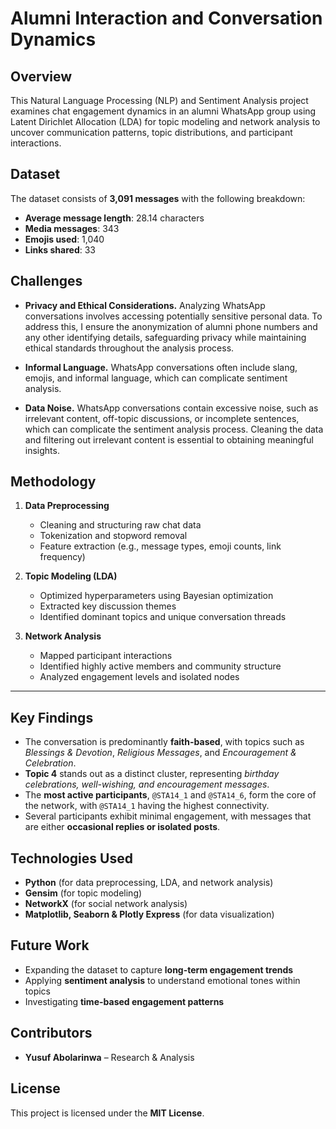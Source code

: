 
# Alumni Interaction and Conversation Dynamics

## **Overview**  
This Natural Language Processing (NLP) and Sentiment Analysis project examines chat engagement dynamics in an alumni WhatsApp group using Latent Dirichlet Allocation (LDA) for topic modeling and network analysis to uncover communication patterns, topic distributions, and participant interactions. 


## **Dataset**  
The dataset consists of **3,091 messages** with the following breakdown:  
- **Average message length**: 28.14 characters  
- **Media messages**: 343  
- **Emojis used**: 1,040  
- **Links shared**: 33

## **Challenges**
          
   - **Privacy and Ethical Considerations.** Analyzing WhatsApp conversations involves accessing potentially sensitive personal data. To address this, I ensure the anonymization of alumni phone numbers and any other identifying details, safeguarding privacy while maintaining ethical standards throughout the analysis process.

   - **Informal Language.** WhatsApp conversations often include slang, emojis, and informal language, which can complicate sentiment analysis.

   - **Data Noise.** WhatsApp conversations contain excessive noise, such as irrelevant content, off-topic discussions, or incomplete sentences, which can complicate the sentiment analysis process. Cleaning the data and filtering out irrelevant content is essential to obtaining meaningful insights.

## **Methodology**  
1. **Data Preprocessing**  
   - Cleaning and structuring raw chat data  
   - Tokenization and stopword removal  
   - Feature extraction (e.g., message types, emoji counts, link frequency)  

2. **Topic Modeling (LDA)**  
   - Optimized hyperparameters using Bayesian optimization  
   - Extracted key discussion themes  
   - Identified dominant topics and unique conversation threads  

3. **Network Analysis**  
   - Mapped participant interactions  
   - Identified highly active members and community structure  
   - Analyzed engagement levels and isolated nodes

---

## **Key Findings**  
- The conversation is predominantly **faith-based**, with topics such as *Blessings & Devotion*, *Religious Messages*, and *Encouragement & Celebration*.  
- **Topic 4** stands out as a distinct cluster, representing *birthday celebrations, well-wishing, and encouragement messages*.  
- The **most active participants**, `@STA14_1` and `@STA14_6`, form the core of the network, with `@STA14_1` having the highest connectivity.  
- Several participants exhibit minimal engagement, with messages that are either **occasional replies or isolated posts**.  

## **Technologies Used**  
- **Python** (for data preprocessing, LDA, and network analysis)  
- **Gensim** (for topic modeling)  
- **NetworkX** (for social network analysis)  
- **Matplotlib, Seaborn & Plotly Express** (for data visualization)  

## **Future Work**  
- Expanding the dataset to capture **long-term engagement trends**  
- Applying **sentiment analysis** to understand emotional tones within topics  
- Investigating **time-based engagement patterns**  

## **Contributors**  
- **Yusuf Abolarinwa** – Research & Analysis  

## **License**  
This project is licensed under the **MIT License**.  
